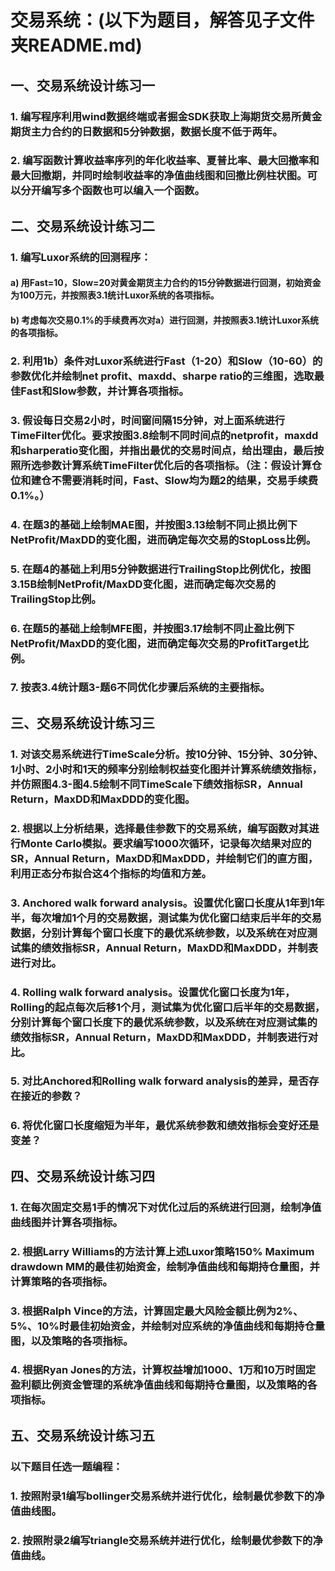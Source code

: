 # 交易系统：(以下为题目，解答见子文件夹README.md)

## 一、交易系统设计练习一
### 1.	编写程序利用wind数据终端或者掘金SDK获取上海期货交易所黄金期货主力合约的日数据和5分钟数据，数据长度不低于两年。
### 2.	编写函数计算收益率序列的年化收益率、夏普比率、最大回撤率和最大回撤期，并同时绘制收益率的净值曲线图和回撤比例柱状图。可以分开编写多个函数也可以编入一个函数。

## 二、交易系统设计练习二
### 1.	编写Luxor系统的回测程序：
#### a)	用Fast=10，Slow=20对黄金期货主力合约的15分钟数据进行回测，初始资金为100万元，并按照表3.1统计Luxor系统的各项指标。
#### b)	考虑每次交易0.1%的手续费再次对a）进行回测，并按照表3.1统计Luxor系统的各项指标。
### 2.	利用1b）条件对Luxor系统进行Fast（1-20）和Slow（10-60）的参数优化并绘制net profit、maxdd、sharpe ratio的三维图，选取最佳Fast和Slow参数，并计算各项指标。
### 3.	假设每日交易2小时，时间窗间隔15分钟，对上面系统进行TimeFilter优化。要求按图3.8绘制不同时间点的netprofit，maxdd和sharperatio变化图，并指出最优的交易时间点，给出理由，最后按照所选参数计算系统TimeFilter优化后的各项指标。（注：假设计算仓位和建仓不需要消耗时间，Fast、Slow均为题2的结果，交易手续费0.1%。）
### 4.	在题3的基础上绘制MAE图，并按图3.13绘制不同止损比例下NetProfit/MaxDD的变化图，进而确定每次交易的StopLoss比例。
### 5.	在题4的基础上利用5分钟数据进行TrailingStop比例优化，按图3.15B绘制NetProfit/MaxDD变化图，进而确定每次交易的TrailingStop比例。
### 6.	在题5的基础上绘制MFE图，并按图3.17绘制不同止盈比例下NetProfit/MaxDD的变化图，进而确定每次交易的ProfitTarget比例。
### 7.	按表3.4统计题3-题6不同优化步骤后系统的主要指标。

## 三、交易系统设计练习三
### 1.	对该交易系统进行TimeScale分析。按10分钟、15分钟、30分钟、1小时、2小时和1天的频率分别绘制权益变化图并计算系统绩效指标，并仿照图4.3-图4.5绘制不同TimeScale下绩效指标SR，Annual Return，MaxDD和MaxDDD的变化图。
### 2.	根据以上分析结果，选择最佳参数下的交易系统，编写函数对其进行Monte Carlo模拟。要求编写1000次循环，记录每次结果对应的SR，Annual Return，MaxDD和MaxDDD，并绘制它们的直方图，利用正态分布拟合这4个指标的均值和方差。
### 3.	Anchored walk forward analysis。设置优化窗口长度从1年到1年半，每次增加1个月的交易数据，测试集为优化窗口结束后半年的交易数据，分别计算每个窗口长度下的最优系统参数，以及系统在对应测试集的绩效指标SR，Annual Return，MaxDD和MaxDDD，并制表进行对比。
### 4.	Rolling walk forward analysis。设置优化窗口长度为1年，Rolling的起点每次后移1个月，测试集为优化窗口后半年的交易数据，分别计算每个窗口长度下的最优系统参数，以及系统在对应测试集的绩效指标SR，Annual Return，MaxDD和MaxDDD，并制表进行对比。
### 5.	对比Anchored和Rolling walk forward analysis的差异，是否存在接近的参数？
### 6.	将优化窗口长度缩短为半年，最优系统参数和绩效指标会变好还是变差？

## 四、交易系统设计练习四
### 1.	在每次固定交易1手的情况下对优化过后的系统进行回测，绘制净值曲线图并计算各项指标。
### 2.	根据Larry Williams的方法计算上述Luxor策略150% Maximum drawdown MM的最佳初始资金，绘制净值曲线和每期持仓量图，并计算策略的各项指标。
### 3.	根据Ralph Vince的方法，计算固定最大风险金额比例为2%、5%、10%时最佳初始资金，并绘制对应系统的净值曲线和每期持仓量图，以及策略的各项指标。
### 4.	根据Ryan Jones的方法，计算权益增加1000、1万和10万时固定盈利额比例资金管理的系统净值曲线和每期持仓量图，以及策略的各项指标。

## 五、交易系统设计练习五
### 以下题目任选一题编程：
### 1.	按照附录1编写bollinger交易系统并进行优化，绘制最优参数下的净值曲线图。
### 2.	按照附录2编写triangle交易系统并进行优化，绘制最优参数下的净值曲线。
